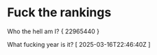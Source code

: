 # Fuck the rankings

Who the hell am I?
{ 22965440 }

What fucking year is it?
[ 2025-03-16T22:46:40Z ]
